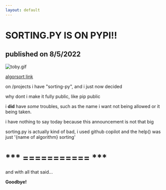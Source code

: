 ```yaml
---
layout: default
---
```


# SORTING.PY IS ON PYPI!!

## published on 8/5/2022

![toby.gif](http://jased.site/blog/sorting-py-is-on-pypi/toby.gif)

[algorsort link](https://pypi.org/project/algorsort/)

on /projects i have "sorting-py", and i just now decided

why dont i make it fully public, like pip public

i **did** have *some* troubles, such as the name i want not being allowed or it being taken.

i have nothing to say today because this announcement is not that big

sorting.py is actually kind of bad, i used github copilot and the help() was just '{name of algorithm} sorting'

# *** =========== ***

and with all that said...

**Goodbye!**